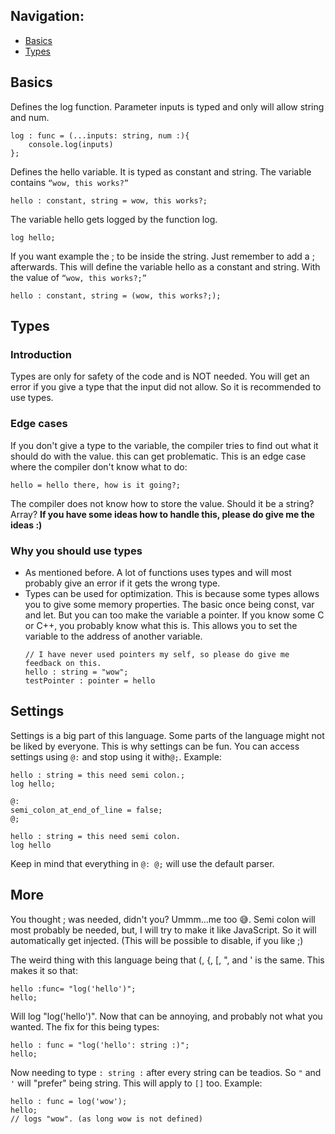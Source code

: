## Navigation:
* [Basics](#Basics)
* [Types](#Types)

## Basics
Defines the log function. Parameter inputs is typed and only will allow string and num. 
```
log : func = (...inputs: string, num :){
    console.log(inputs)
};
```

Defines the hello variable. It is typed as constant and string. The variable contains `“wow, this works?”`
```
hello : constant, string = wow, this works?;
```

The variable hello gets logged by the function log.
```
log hello;
```

If you want example the ; to be inside the string. Just remember to add a ; afterwards. This will define the variable hello as a constant and string. With the value of `“wow, this works?;”`
```
hello : constant, string = (wow, this works?;);
```

## Types

### Introduction
Types are only for safety of the code and is NOT needed. You will get an error if you give a type that the input did not allow. So it is recommended to use types.

### Edge cases
If you don't give a type to the variable, the compiler tries to find out what it should do with the value. this can get problematic.
This is an edge case where the compiler don't know what to do:
```
hello = hello there, how is it going?;
```
The compiler does not know how to store the value. Should it be a string? Array?
**If you have some ideas how to handle this, please do give me the ideas :)**

### Why you should use types
* As mentioned before. A lot of functions uses types and will most probably give an error if it gets the wrong type.
* Types can be used for optimization. This is because some types allows you to give some memory properties. The basic once being const, var and let. But you can too make the variable a pointer. If you know some C or C++, you probably know what this is. This allows you to set the variable to the address of another variable.
  ```
  // I have never used pointers my self, so please do give me feedback on this.
  hello : string = "wow";
  testPointer : pointer = hello
  ```

## Settings 
Settings is a big part of this language. Some parts of the language might not be liked by everyone. This is why settings can be fun. You can access settings using `@:` and stop using it with`@;`.
Example:
```
hello : string = this need semi colon.;
log hello;

@:
semi_colon_at_end_of_line = false;
@;

hello : string = this need semi colon.
log hello
```
Keep in mind that everything in `@: @;` will use the default parser.

## More

You thought ; was needed, didn't you? Ummm...me too 😅. Semi colon will most probably be needed, but, I will try to make it like JavaScript. So it will automatically get injected. (This will be possible to disable, if you like ;)

The weird thing with this language being that (, {, [, ", and ' is the same. This makes it so that:
```
hello :func= "log('hello')";
hello;
```
Will log "log('hello')". Now that can be annoying, and probably not what you wanted. The fix for this being types:
```
hello : func = "log('hello': string :)";
hello;
```
Now needing to type `: string :` after every string can be teadios. So `"` and `'` will "prefer" being string. This will apply to `[]` too.
Example:
```
hello : func = log('wow');
hello;
// logs "wow". (as long wow is not defined)
```
